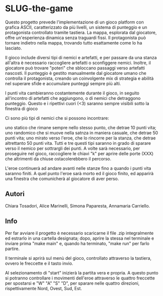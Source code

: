 # SLUG-the-game
Questo progetto prevede l'implementazione di un gioco platform con grafica ASCII, caratterizzato da più livelli, un sistema di punteggio e un protagonista controllato tramite tastiera. La mappa, esplorata dal giocatore, offre un'esperienza dinamica senza traguardi fissi. Il protagonista può tornare indietro nella mappa, trovando tutto esattamente come lo ha lasciato.

Il gioco include diversi tipi di nemici e artefatti, e per passare da una stanza all'altra è necessario raccogliere artefatti o sconfiggere nemici. Inoltre, il giocatore può trovare "poteri" che sbloccano passaggi verso artefatti nascosti. Il punteggio è gestito manualmente dal giocatore umano che controlla il protagonista, creando un coinvolgente mix di strategia e abilità nel superare sfide e accumulare punteggi sempre più alti.

I  punti vita cambieranno costantemente durante il gioco, in seguito all'incontro di artefatti che aggiungono, o di nemici che detraggono punteggio. Questo e i ripettivi cuori (<3) saranno sempre visibili sotto la finestra di gioco

Ci sono più tipi di nemici che si possono incontrare:

uno statico che rimane sempre nello stesso punto, che detrae 10 punti vita;
uno randomico che si muove nella satnza in maniera casuale, che detrae 50 punti vita;
uno mirato verso l'eroe, che lo rincorre per la stanza, che detrae altrettanto 50 punti vita. Tutti e tre questi tipi saranno in grado di sparare verso il nemico per sottrargli dei punti.
A volte sarà necessario, per proseguire nel gioco, raccogliere le chiavi "k" per aprire delle porte (XXX) che altrimenti da chiuse ostacolerebbero il percorso.

L'eroe continuerà ad andare avanti nelle stanze fino a quando i punti vita saranno finiti. A quel punto l'eroe sarà morto ed il gioco finito, ed apparirà una finestra che comunicherà al giocatore di aver perso.

## Autori
Chiara Tosadori,
Alice Marinelli,
Simona Paparesta,
Annamaria Carriello.

## Info
Per far avviare il progetto è necessario scaricarne il file .zip integralmente ed estrarlo in una cartella designata; dopo, aprire la stessa nel terminale e inviare prima "make main" e, quando ha terminato, "make run" per farlo partire.

Il terminale si aprirà sul menù del gioco, controllato attraverso la tastiera, ovvero le freccette e il tasto invio.

Al selezionamento di "start" inizierà la partita vera e propria. A questo punto si potranno controllare i movimenti dell'eroe attraverso le quattro freccette per spostarsi e "W" "A" "S" "D", per sparare nelle quattro direzioni, rispettivamente Nord, Ovest, Sud, Est.

